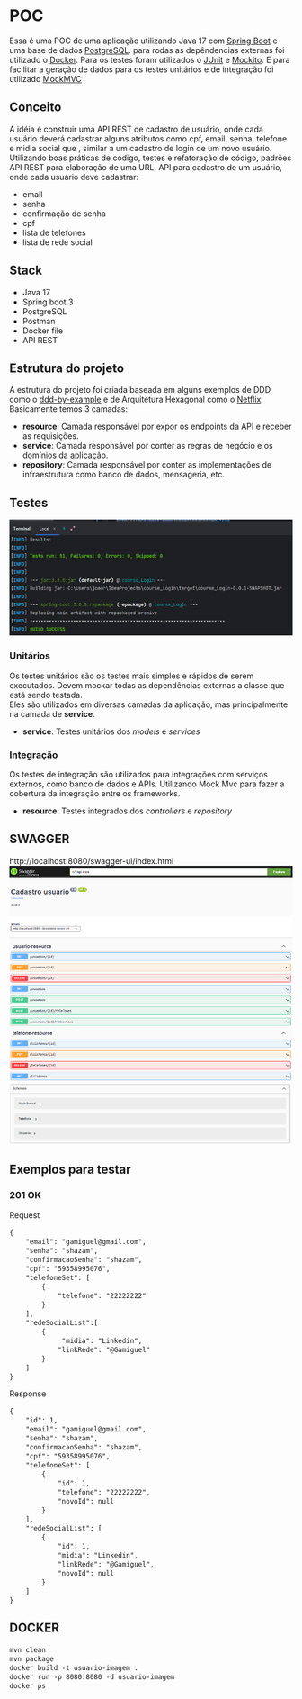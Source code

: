 # POC
Essa é uma POC de uma aplicação utilizando Java 17 com [Spring Boot](https://spring.io/projects/spring-boot) e uma base
de dados [PostgreSQL](https://www.postgresql.org/). para rodas as depêndencias externas foi utilizado o [Docker](https://www.docker.com/). Para os testes foram utilizados o [JUnit](https://junit.org/junit5/) e [Mockito](https://site.mockito.org/). E para
facilitar a geração de dados para os testes unitários e de integração foi utilizado [MockMVC](https://docs.spring.io/spring-framework/docs/current/javadoc-api/org/springframework/test/web/servlet/MockMvc.html)

## Conceito
A idéia é construir uma API REST de cadastro de usuário, onde cada usuário deverá cadastrar alguns atributos como cpf, email, senha, telefone e midia social que , similar a um cadastro de login de um novo usuário. Utilizando boas práticas de código, testes e refatoração de código, padrões API REST para elaboração de uma URL.
API para cadastro de um usuário, onde cada usuário deve cadastrar:
- email
- senha
- confirmação de senha
- cpf
- lista de telefones
- lista de rede social

## Stack
- Java 17
- Spring boot 3
- PostgreSQL
- Postman
- Docker file
- API REST

## Estrutura do projeto
A estrutura do projeto foi criada baseada em alguns exemplos de DDD como
o [ddd-by-example](https://github.com/joolu/ddd-sample) e de Arquitetura Hexagonal como
o [Netflix](https://netflixtechblog.com/ready-for-changes-with-hexagonal-architecture-b315ec967749).
Basicamente temos 3 camadas:
* **resource**: Camada responsável por expor os endpoints da API e receber as requisições.
* **service**: Camada responsável por conter as regras de negócio e os domínios da aplicação.
* **repository**: Camada responsável por conter as implementações de infraestrutura como banco de dados, mensageria,
  etc.

## Testes
![img.png](img.png)
### Unitários
Os testes unitários são os testes mais simples e rápidos de serem executados.
Devem mockar todas as dependências externas a classe que está sendo testada.  
Eles são utilizados em diversas camadas da aplicação, mas principalmente na camada de **service**.

- **service**: Testes unitários dos *models* e *services*

### Integração

Os testes de integração são utilizados para integrações com serviços externos, como banco de dados e APIs. Utilizando Mock Mvc para fazer a cobertura da integração entre os frameworks.
- **resource**: Testes integrados dos *controllers* e *repository*

## SWAGGER
http://localhost:8080/swagger-ui/index.html
![img_1.png](img_1.png)
![img_2.png](img_2.png)

## Exemplos para testar
### 201 OK
Request
```
{
    "email": "gamiguel@gmail.com",
    "senha": "shazam",
    "confirmacaoSenha": "shazam",
    "cpf": "59358995076",
    "telefoneSet": [
        {
            "telefone": "22222222"
        }
    ],
    "redeSocialList":[
        {
             "midia": "Linkedin",
            "linkRede": "@Gamiguel"
        }
    ]
}
```

Response
```
{
    "id": 1,
    "email": "gamiguel@gmail.com",
    "senha": "shazam",
    "confirmacaoSenha": "shazam",
    "cpf": "59358995076",
    "telefoneSet": [
        {
            "id": 1,
            "telefone": "22222222",
            "novoId": null
        }
    ],
    "redeSocialList": [
        {
            "id": 1,
            "midia": "Linkedin",
            "linkRede": "@Gamiguel",
            "novoId": null
        }
    ]
}
```

## DOCKER
```
mvn clean
mvn package
docker build -t usuario-imagem .
docker run -p 8080:8080 -d usuario-imagem
docker ps
```



